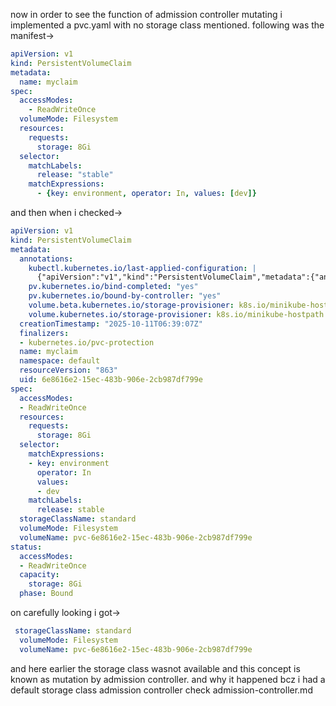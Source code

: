 now in order to see the function of admission controller mutating i implemented a pvc.yaml with no storage class mentioned. following was the manifest->
```yaml
apiVersion: v1
kind: PersistentVolumeClaim
metadata:
  name: myclaim
spec:
  accessModes:
    - ReadWriteOnce
  volumeMode: Filesystem
  resources:
    requests:
      storage: 8Gi
  selector:
    matchLabels:
      release: "stable"
    matchExpressions:
      - {key: environment, operator: In, values: [dev]}

```


and then when i checked->
```yaml
apiVersion: v1
kind: PersistentVolumeClaim
metadata:
  annotations:
    kubectl.kubernetes.io/last-applied-configuration: |
      {"apiVersion":"v1","kind":"PersistentVolumeClaim","metadata":{"annotations":{},"name":"myclaim","namespace":"default"},"spec":{"accessModes":["ReadWriteOnce"],"resources":{"requests":{"storage":"8Gi"}},"selector":{"matchExpressions":[{"key":"environment","operator":"In","values":["dev"]}],"matchLabels":{"release":"stable"}},"volumeMode":"Filesystem"}}
    pv.kubernetes.io/bind-completed: "yes"
    pv.kubernetes.io/bound-by-controller: "yes"
    volume.beta.kubernetes.io/storage-provisioner: k8s.io/minikube-hostpath
    volume.kubernetes.io/storage-provisioner: k8s.io/minikube-hostpath
  creationTimestamp: "2025-10-11T06:39:07Z"
  finalizers:
  - kubernetes.io/pvc-protection
  name: myclaim
  namespace: default
  resourceVersion: "863"
  uid: 6e8616e2-15ec-483b-906e-2cb987df799e
spec:
  accessModes:
  - ReadWriteOnce
  resources:
    requests:
      storage: 8Gi
  selector:
    matchExpressions:
    - key: environment
      operator: In
      values:
      - dev
    matchLabels:
      release: stable
  storageClassName: standard
  volumeMode: Filesystem
  volumeName: pvc-6e8616e2-15ec-483b-906e-2cb987df799e
status:
  accessModes:
  - ReadWriteOnce
  capacity:
    storage: 8Gi
  phase: Bound
```


on carefully looking i got->
```yaml
 storageClassName: standard
  volumeMode: Filesystem
  volumeName: pvc-6e8616e2-15ec-483b-906e-2cb987df799e
```
and here earlier the storage class wasnot available and this concept is known as mutation by admission controller. and why it happened bcz i had a default storage class admission controller check admission-controller.md
